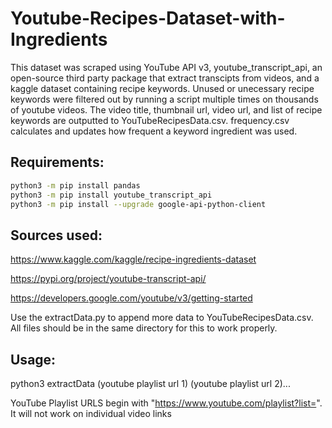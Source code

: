# Youtube-Recipes-Dataset-with-Ingredients
This dataset was scraped using YouTube API v3, youtube_transcript_api, an open-source third party package that extract transcipts from videos, and a kaggle dataset containing recipe keywords.
Unused or unecessary recipe keywords were filtered out by running a script multiple times on thousands of youtube videos. The video title, thumbnail url, video url, and list
of recipe keywords are outputted to YouTubeRecipesData.csv. frequency.csv calculates and updates how frequent a keyword ingredient was used.
## Requirements:

```bash
python3 -m pip install pandas
python3 -m pip install youtube_transcript_api
python3 -m pip install --upgrade google-api-python-client
```

## Sources used:

https://www.kaggle.com/kaggle/recipe-ingredients-dataset

https://pypi.org/project/youtube-transcript-api/

https://developers.google.com/youtube/v3/getting-started

Use the extractData.py to append more data to YouTubeRecipesData.csv. All files should be in the same directory for this to work properly.

## Usage:
python3 extractData (youtube playlist url 1) (youtube playlist url 2)...

YouTube Playlist URLS begin with "https://www.youtube.com/playlist?list=". It will not work on individual video links
